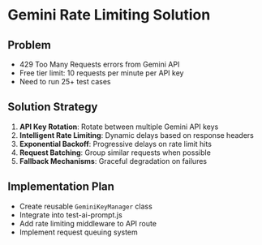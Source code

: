 # Gemini Rate Limiting Solution

## Problem
- 429 Too Many Requests errors from Gemini API
- Free tier limit: 10 requests per minute per API key
- Need to run 25+ test cases

## Solution Strategy
1. **API Key Rotation**: Rotate between multiple Gemini API keys
2. **Intelligent Rate Limiting**: Dynamic delays based on response headers
3. **Exponential Backoff**: Progressive delays on rate limit hits
4. **Request Batching**: Group similar requests when possible
5. **Fallback Mechanisms**: Graceful degradation on failures

## Implementation Plan
- Create reusable `GeminiKeyManager` class
- Integrate into test-ai-prompt.js
- Add rate limiting middleware to API route
- Implement request queuing system